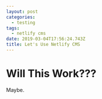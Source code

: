 ```yaml
---
layout: post
categories:
  - testing
tags:
  - netlify cms
date: 2019-03-04T17:56:24.743Z
title: Let's Use Netlify CMS
---
```

# Will This Work???

Maybe.
